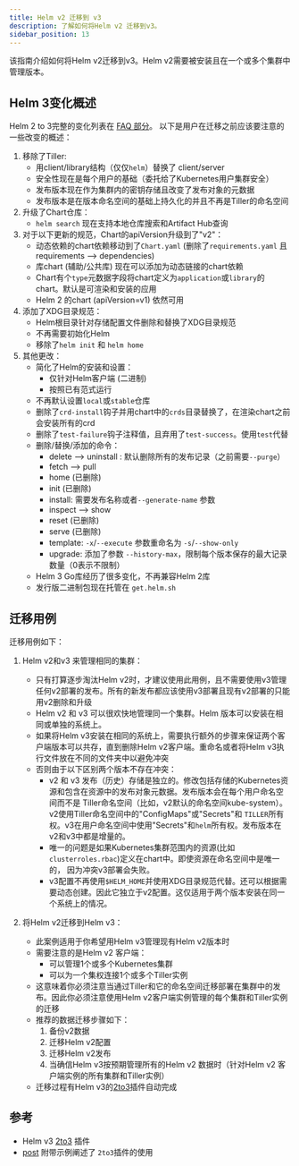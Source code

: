 ```yaml
---
title: Helm v2 迁移到 v3
description: 了解如何将Helm v2 迁移到v3。
sidebar_position: 13
---
```


该指南介绍如何将Helm v2迁移到v3。Helm v2需要被安装且在一个或多个集群中管理版本。

## Helm 3变化概述

Helm 2 to 3完整的变化列表在 [FAQ 部分](/faq/changes_since_helm2.md)。
以下是用户在迁移之前应该要注意的一些改变的概述：

1. 移除了Tiller:
   - 用client/library结构（仅仅`helm`）替换了 client/server
   - 安全性现在是每个用户的基础（委托给了Kubernetes用户集群安全）
   - 发布版本现在作为集群内的密钥存储且改变了发布对象的元数据
   - 发布版本是在版本命名空间的基础上持久化的并且不再是Tiller的命名空间
2. 升级了Chart仓库：
   - `helm search` 现在支持本地仓库搜索和Artifact Hub查询
3. 对于以下更新的规范，Chart的apiVersion升级到了"v2"：
   - 动态依赖的chart依赖移动到了`Chart.yaml`
     (删除了`requirements.yaml` 且 requirements --> dependencies)
   - 库chart (辅助/公共库) 现在可以添加为动态链接的chart依赖
   - Chart有个`type`元数据字段将chart定义为`application`或`library`的chart。默认是可渲染和安装的应用
   - Helm 2 的chart (apiVersion=v1) 依然可用
4. 添加了XDG目录规范：
   - Helm根目录针对存储配置文件删除和替换了XDG目录规范
   - 不再需要初始化Helm
   - 移除了`helm init` 和 `helm home`
5. 其他更改：
   - 简化了Helm的安装和设置：
     - 仅针对Helm客户端 (二进制)
     - 按照已有范式运行
   - 不再默认设置`local`或`stable`仓库
   - 删除了`crd-install`钩子并用chart中的`crds`目录替换了，在渲染chart之前会安装所有的crd
   - 删除了`test-failure`钩子注释值，且弃用了`test-success`。使用`test`代替
   - 删除/替换/添加的命令：
       - delete --> uninstall : 默认删除所有的发布记录（之前需要`--purge`）
       - fetch --> pull
       - home (已删除)
       - init (已删除)
       - install: 需要发布名称或者`--generate-name` 参数
       - inspect --> show
       - reset (已删除)
       - serve (已删除)
       - template: `-x`/`--execute` 参数重命名为 `-s`/`--show-only`
       - upgrade: 添加了参数 `--history-max`，限制每个版本保存的最大记录数量（0表示不限制）
   - Helm 3 Go库经历了很多变化，不再兼容Helm 2库
   - 发行版二进制包现在托管在 `get.helm.sh`

## 迁移用例

迁移用例如下：

1. Helm v2和v3 来管理相同的集群：
   - 只有打算逐步淘汰Helm v2时，才建议使用此用例，且不需要使用v3管理任何v2部署的发布。所有的新发布都应该使用v3部署且现有v2部署的只能用v2删除和升级
   - Helm v2 和 v3 可以很欢快地管理同一个集群。Helm 版本可以安装在相同或单独的系统上。
   - 如果将Helm v3安装在相同的系统上，需要执行额外的步骤来保证两个客户端版本可以共存，直到删除Helm v2客户端。重命名或者将Helm
     v3执行文件放在不同的文件夹中以避免冲突
   - 否则由于以下区别两个版本不存在冲突：
     - v2 和 v3 发布（历史）存储是独立的。修改包括存储的Kubernetes资源和包含在资源中的发布对象元数据。发布版本会在每个用户命名空间而不是
       Tiller命名空间（比如，v2默认的命名空间kube-system）。v2使用Tiller命名空间中的"ConfigMaps"或"Secrets"和
       `TILLER`所有权。v3在用户命名空间中使用"Secrets"和`helm`所有权。发布版本在v2和v3中都是增量的。
     - 唯一的问题是如果Kubernetes集群范围内的资源(比如`clusterroles.rbac`)定义在chart中。即使资源在命名空间中是唯一的，
       因为冲突v3部署会失败。
     - v3配置不再使用`$HELM_HOME`并使用XDG目录规范代替。还可以根据需要动态创建。因此它独立于v2配置。这仅适用于两个版本安装在同一个系统上的情况。

2. 将Helm v2迁移到Helm v3：
   - 此案例适用于你希望用Helm v3管理现有Helm v2版本时
   - 需要注意的是Helm v2 客户端：
     - 可以管理1个或多个Kubernetes集群
     - 可以为一个集权连接1个或多个Tiller实例
   - 这意味着你必须注意当通过Tiller和它的命名空间迁移部署在集群中的发布。因此你必须注意使用Helm v2客户端实例管理的每个集群和Tiller实例的迁移
   - 推荐的数据迁移步骤如下：
     1. 备份v2数据
     2. 迁移Helm v2配置
     3. 迁移Helm v2发布
     4. 当确信Helm v3按预期管理所有的Helm v2 数据时（针对Helm v2 客户端实例的所有集群和Tiller实例）
   - 迁移过程有Helm v3的[2to3](https://github.com/helm/helm-2to3)插件自动完成

## 参考

- Helm v3 [2to3](https://github.com/helm/helm-2to3) 插件
- [post](https://helm.sh/blog/migrate-from-helm-v2-to-helm-v3/) 附带示例阐述了 `2to3`插件的使用
